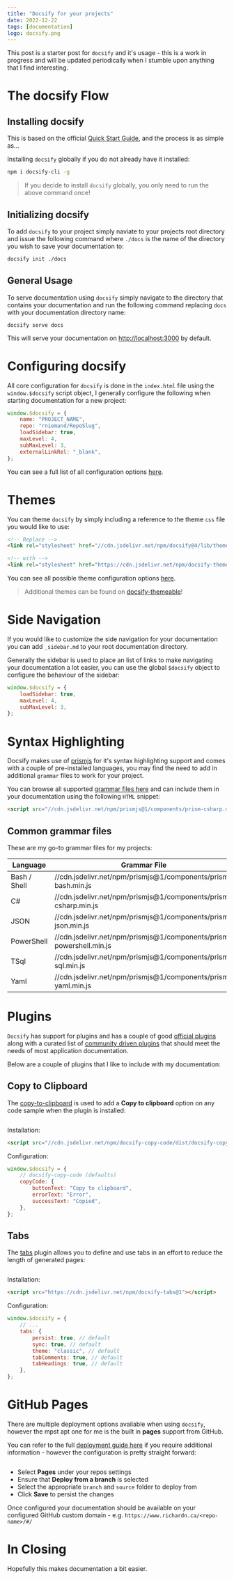 ```yaml
---
title: "Docsify for your projects"
date: 2022-12-22
tags: [documentation]
logo: docsify.png
---
```


This post is a starter post for `docsify` and it's usage - this is a work in progress and will be updated periodically when I stumble upon anything that I find interesting.

# The docsify Flow

## Installing docsify

This is based on the official [Quick Start Guide](https://docsify.js.org/#/quickstart), and the process is as simple as...

Installing `docsify` globally if you do not already have it installed:

```bash
npm i docsify-cli -g
```

> If you decide to install `docsify` globally, you only need to run the above command once!

## Initializing docsify

To add `docsify` to your project simply naviate to your projects root directory and issue the following command where `./docs` is the name of the directory you wish to save your documentation to:

```bash
docsify init ./docs
```

## General Usage

To serve documentation using `docsify` simply navigate to the directory that contains your documentation and run the following command replacing `docs` with your documentation directory name:

```shell
docsify serve docs
```

This will serve your documentation on [http://localhost:3000](http://localhost:3000) by default.

# Configuring docsify

All core configuration for `docsify` is done in the `index.html` file using the `window.$docsify` script object, I generally configure the following when starting documentation for a new project:

```js
window.$docsify = {
	name: "PROJECT_NAME",
	repo: "rniemand/RepoSlug",
	loadSidebar: true,
	maxLevel: 4,
	subMaxLevel: 3,
	externalLinkRel: "_blank",
};
```

You can see a full list of all configuration options [here](https://docsify.js.org/#/configuration).

# Themes

You can theme `docsify` by simply including a reference to the theme `css` file you would like to use:

```html
<!-- Replace -->
<link rel="stylesheet" href="//cdn.jsdelivr.net/npm/docsify@4/lib/themes/vue.css" />

<!-- with -->
<link rel="stylesheet" href="https://cdn.jsdelivr.net/npm/docsify-themeable@0/dist/css/theme-simple-dark.css" />
```

You can see all possible theme configuration options [here](https://docsify.js.org/#/themes).

> Additional themes can be found on [docsify-themeable](https://jhildenbiddle.github.io/docsify-themeable/#/)!

# Side Navigation

If you would like to customize the side navigation for your documentation you can add `_sidebar.md` to your root documentation directory.

Generally the sidebar is used to place an list of links to make navigating your documentation a lot easier, you can use the global `$docsify` object to configure the behaviour of the sidebar:

```js
window.$docsify = {
	loadSidebar: true,
	maxLevel: 4,
	subMaxLevel: 3,
};
```

# Syntax Highlighting

Docsify makes use of [prismjs](https://prismjs.com/) for it's syntax highlighting support and comes with a couple of pre-installed languages, you may find the need to add in additional `grammar` files to work for your project.

You can browse all supported [grammar files here](https://cdn.jsdelivr.net/npm/prismjs@1/components/) and can include them in your documentation using the following `HTML` snippet:

```html
<script src="//cdn.jsdelivr.net/npm/prismjs@1/components/prism-csharp.min.js"></script>
```

## Common grammar files

These are my go-to grammar files for my projects:

| Language     | Grammar File                                                        |
| ------------ | ------------------------------------------------------------------- |
| Bash / Shell | //cdn.jsdelivr.net/npm/prismjs@1/components/prism-bash.min.js       |
| C#           | //cdn.jsdelivr.net/npm/prismjs@1/components/prism-csharp.min.js     |
| JSON         | //cdn.jsdelivr.net/npm/prismjs@1/components/prism-json.min.js       |
| PowerShell   | //cdn.jsdelivr.net/npm/prismjs@1/components/prism-powershell.min.js |
| TSql         | //cdn.jsdelivr.net/npm/prismjs@1/components/prism-sql.min.js        |
| Yaml         | //cdn.jsdelivr.net/npm/prismjs@1/components/prism-yaml.min.js       |

# Plugins

`Docsify` has support for plugins and has a couple of good [official plugins](https://docsify.js.org/#/awesome?id=plugins) along with a curated list of [community driven plugins](https://docsify.js.org/#/awesome?id=plugins) that should meet the needs of most application documentation.

Below are a couple of plugins that I like to include with my documentation:

## Copy to Clipboard

The [copy-to-clipboard](https://docsify.js.org/#/plugins?id=copy-to-clipboard) is used to add a **Copy to clipboard** option on any code sample when the plugin is installed:

<img src="./002.png" alt="" />

Installation:

```html
<script src="//cdn.jsdelivr.net/npm/docsify-copy-code/dist/docsify-copy-code.min.js"></script>
```

Configuration:

```js
window.$docsify = {
	// docsify-copy-code (defaults)
	copyCode: {
		buttonText: "Copy to clipboard",
		errorText: "Error",
		successText: "Copied",
	},
};
```

## Tabs

The [tabs](https://docsify.js.org/#/plugins?id=tabs) plugin allows you to define and use tabs in an effort to reduce the length of generated pages:

<img src="./001.png" alt="" />

Installation:

```html
<script src="https://cdn.jsdelivr.net/npm/docsify-tabs@1"></script>
```

Configuration:

```js
window.$docsify = {
	// ...
	tabs: {
		persist: true, // default
		sync: true, // default
		theme: "classic", // default
		tabComments: true, // default
		tabHeadings: true, // default
	},
};
```

# GitHub Pages

There are multiple deployment options available when using `docsify`, however the mpst apt one for me is the built in **pages** support from GitHub.

You can refer to the full [deployment guide here](https://docsify.js.org/#/deploy?id=github-pages) if you require additional information - however the configuration is pretty straight forward:

<img src="./003.png" alt="" />

- Select **Pages** under your repos settings
- Ensure that **Deploy from a branch** is selected
- Select the appropriate `branch` and `source` folder to deploy from
- Click **Save** to persist the changes

Once configured your documentation should be available on your configured GitHub custom domain - e.g. `https://www.richardn.ca/<repo-name>/#/`

# In Closing

Hopefully this makes documentation a bit easier.

